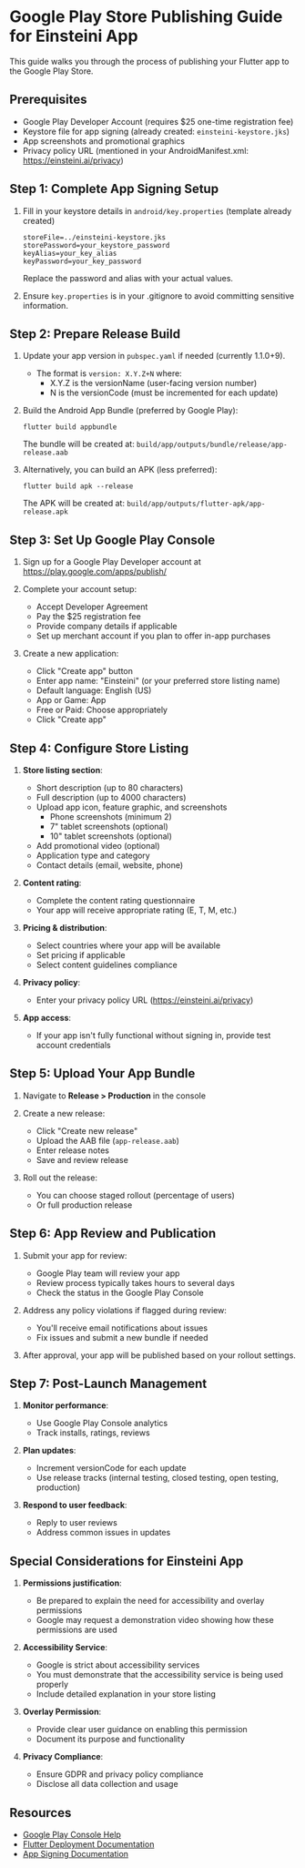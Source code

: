 # Google Play Store Publishing Guide for Einsteini App

This guide walks you through the process of publishing your Flutter app to the Google Play Store.

## Prerequisites

- Google Play Developer Account (requires $25 one-time registration fee)
- Keystore file for app signing (already created: `einsteini-keystore.jks`)
- App screenshots and promotional graphics
- Privacy policy URL (mentioned in your AndroidManifest.xml: https://einsteini.ai/privacy)

## Step 1: Complete App Signing Setup

1. Fill in your keystore details in `android/key.properties` (template already created)
   ```
   storeFile=../einsteini-keystore.jks
   storePassword=your_keystore_password
   keyAlias=your_key_alias
   keyPassword=your_key_password
   ```
   Replace the password and alias with your actual values.

2. Ensure `key.properties` is in your .gitignore to avoid committing sensitive information.

## Step 2: Prepare Release Build

1. Update your app version in `pubspec.yaml` if needed (currently 1.1.0+9).
   - The format is `version: X.Y.Z+N` where:
     - X.Y.Z is the versionName (user-facing version number)
     - N is the versionCode (must be incremented for each update)

2. Build the Android App Bundle (preferred by Google Play):
   ```
   flutter build appbundle
   ```
   
   The bundle will be created at:
   `build/app/outputs/bundle/release/app-release.aab`

3. Alternatively, you can build an APK (less preferred):
   ```
   flutter build apk --release
   ```
   
   The APK will be created at:
   `build/app/outputs/flutter-apk/app-release.apk`

## Step 3: Set Up Google Play Console

1. Sign up for a Google Play Developer account at https://play.google.com/apps/publish/

2. Complete your account setup:
   - Accept Developer Agreement
   - Pay the $25 registration fee
   - Provide company details if applicable
   - Set up merchant account if you plan to offer in-app purchases

3. Create a new application:
   - Click "Create app" button
   - Enter app name: "Einsteini" (or your preferred store listing name)
   - Default language: English (US)
   - App or Game: App
   - Free or Paid: Choose appropriately
   - Click "Create app"

## Step 4: Configure Store Listing

1. **Store listing section**:
   - Short description (up to 80 characters)
   - Full description (up to 4000 characters)
   - Upload app icon, feature graphic, and screenshots
     - Phone screenshots (minimum 2)
     - 7" tablet screenshots (optional)
     - 10" tablet screenshots (optional)
   - Add promotional video (optional)
   - Application type and category
   - Contact details (email, website, phone)

2. **Content rating**:
   - Complete the content rating questionnaire
   - Your app will receive appropriate rating (E, T, M, etc.)

3. **Pricing & distribution**:
   - Select countries where your app will be available
   - Set pricing if applicable
   - Select content guidelines compliance

4. **Privacy policy**:
   - Enter your privacy policy URL (https://einsteini.ai/privacy)

5. **App access**:
   - If your app isn't fully functional without signing in, provide test account credentials

## Step 5: Upload Your App Bundle

1. Navigate to **Release > Production** in the console

2. Create a new release:
   - Click "Create new release"
   - Upload the AAB file (`app-release.aab`)
   - Enter release notes
   - Save and review release

3. Roll out the release:
   - You can choose staged rollout (percentage of users)
   - Or full production release

## Step 6: App Review and Publication

1. Submit your app for review:
   - Google Play team will review your app
   - Review process typically takes hours to several days
   - Check the status in the Google Play Console

2. Address any policy violations if flagged during review:
   - You'll receive email notifications about issues
   - Fix issues and submit a new bundle if needed

3. After approval, your app will be published based on your rollout settings.

## Step 7: Post-Launch Management

1. **Monitor performance**:
   - Use Google Play Console analytics
   - Track installs, ratings, reviews

2. **Plan updates**:
   - Increment versionCode for each update
   - Use release tracks (internal testing, closed testing, open testing, production)

3. **Respond to user feedback**:
   - Reply to user reviews
   - Address common issues in updates

## Special Considerations for Einsteini App

1. **Permissions justification**:
   - Be prepared to explain the need for accessibility and overlay permissions
   - Google may request a demonstration video showing how these permissions are used

2. **Accessibility Service**:
   - Google is strict about accessibility services
   - You must demonstrate that the accessibility service is being used properly
   - Include detailed explanation in your store listing

3. **Overlay Permission**:
   - Provide clear user guidance on enabling this permission
   - Document its purpose and functionality

4. **Privacy Compliance**:
   - Ensure GDPR and privacy policy compliance
   - Disclose all data collection and usage

## Resources

- [Google Play Console Help](https://support.google.com/googleplay/android-developer/)
- [Flutter Deployment Documentation](https://docs.flutter.dev/deployment/android)
- [App Signing Documentation](https://developer.android.com/studio/publish/app-signing) 
